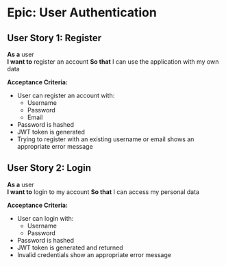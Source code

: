 # Epic: User Authentication

## User Story 1: Register
**As a** user  
**I want to** register an account
**So that** I can use the application with my own data

**Acceptance Criteria:**
- User can register an account with:
  - Username
  - Password
  - Email
- Password is hashed
- JWT token is generated
- Trying to register with an existing username or email shows an appropriate error message

## User Story 2: Login
**As a** user  
**I want to** login to my account
**So that** I can access my personal data

**Acceptance Criteria:**
- User can login with:
  - Username
  - Password
- Password is hashed
- JWT token is generated and returned
- Invalid credentials show an appropriate error message

